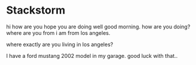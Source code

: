 # Stackstorm

hi how are you
hope you are doing well
good morning.
how are you doing?
where are you from
i am from los angeles. 

where exactly are you living in los angeles?

I have a ford mustang 2002 model in my garage.
good luck with that..
